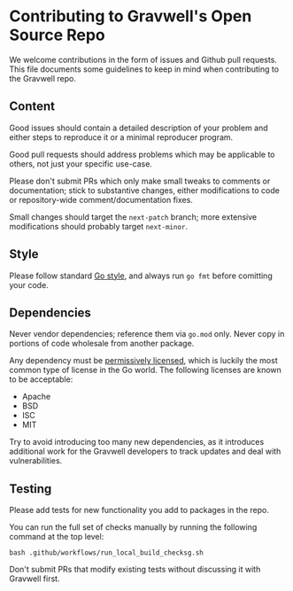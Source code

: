 # Contributing to Gravwell's Open Source Repo

We welcome contributions in the form of issues and Github pull requests. This file documents some guidelines to keep in mind when contributing to the Gravwell repo.

## Content

Good issues should contain a detailed description of your problem and either steps to reproduce it or a minimal reproducer program.

Good pull requests should address problems which may be applicable to others, not just your specific use-case.

Please don't submit PRs which only make small tweaks to comments or documentation; stick to substantive changes, either modifications to code or repository-wide comment/documentation fixes.

Small changes should target the `next-patch` branch; more extensive modifications should probably target `next-minor`.

## Style

Please follow standard [Go style](https://go.dev/doc/effective_go), and always run `go fmt` before comitting your code.

## Dependencies

Never vendor dependencies; reference them via `go.mod` only. Never copy in portions of code wholesale from another package.

Any dependency must be [permissively licensed](https://en.wikipedia.org/wiki/Permissive_software_license), which is luckily the most common type of license in the Go world. The following licenses are known to be acceptable:

* Apache
* BSD
* ISC
* MIT

Try to avoid introducing too many new dependencies, as it introduces additional work for the Gravwell developers to track updates and deal with vulnerabilities.

## Testing

Please add tests for new functionality you add to packages in the repo.

You can run the full set of checks manually by running the following command at the top level:

```
bash .github/workflows/run_local_build_checksg.sh
```

Don't submit PRs that modify existing tests without discussing it with Gravwell first.
